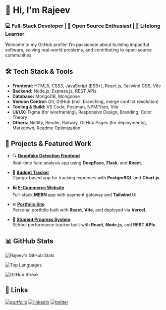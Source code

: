 # 👋 Hi, I'm Rajeev
### 💻 Full-Stack Developer | 🚀 Open Source Enthusiast | 🎯 Lifelong Learner

Welcome to my GitHub profile! I’m passionate about building impactful software, solving real-world problems, and contributing to open-source communities.
## 🛠 Tech Stack & Tools

- **Frontend:** HTML5, CSS3, JavaScript (ES6+), React.js, Tailwind CSS, Vite
- **Backend:** Node.js, Express.js, REST APIs
- **Database:** MongoDB, Mongoose
- **Version Control:** Git, GitHub (incl. branching, merge conflict resolution)
- **Tooling & Build:** VS Code, Postman, NPM/Yarn, Vite
- **UI/UX:** Figma (for wireframing), Responsive Design, Branding, Color Theory
- **Others:** Netlify, Render, Railway, GitHub Pages (for deployments), Markdown, Readme Optimization
## 🧩 Projects & Featured Work

- 🔍 [**Deepfake Detection Frontend**](https://github.com/Rajeevgithu/Deepfake-Detection)  
  Real-time face analysis app using **DeepFace**, **Flask**, and **React**.

- 💸 [**Budget Tracker**](https://github.com/Rajeevgithu/Budget-Tracker)  
  Django-based app for tracking expenses with **PostgreSQL** and **Chart.js**.

- 🛍️ [**E-Commerce Website**](https://github.com/Rajeevgithu/E-Commerce-Website)  
  Full-stack **MERN** app with payment gateway and **Tailwind** UI.

- 🌐 [**Portfolio Site**](https://github.com/Rajeevgithu/My-Porfolio)  
  Personal portfolio built with **React**, **Vite**, and deployed via **Vercel**.

- 🧾 [**Student Progress System**](https://github.com/Rajeevgithu/Student-Progress-System)  
  School performance tracker built with **React**, **Node.js**, and **REST APIs**.
## 📊 GitHub Stats

![Rajeev's GitHub Stats](https://github-readme-stats.vercel.app/api?username=Rajeevgithu&show_icons=true&theme=radical)

![Top Languages](https://github-readme-stats.vercel.app/api/top-langs/?username=Rajeevgithu&layout=compact&theme=radical)

![GitHub Streak](https://github-readme-streak-stats.herokuapp.com/?user=Rajeevgithu&theme=radical)

## 🔗 Links
[![portfolio](https://img.shields.io/badge/my_portfolio-000?style=for-the-badge&logo=ko-fi&logoColor=white)](https://rajeev-portfolio-49.vercel.app/)
[![linkedin](https://img.shields.io/badge/linkedin-0A66C2?style=for-the-badge&logo=linkedin&logoColor=white)](https://www.linkedin.com/in/rajeev-verma7276/)
[![twitter](https://img.shields.io/badge/twitter-1DA1F2?style=for-the-badge&logo=twitter&logoColor=white)](https://x.com/RajeevVerma45)

